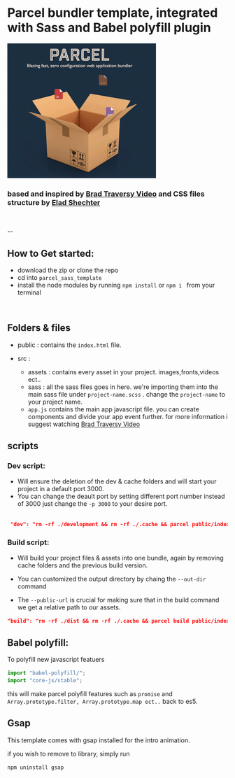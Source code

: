 # Parcel bundler template, integrated with Sass and Babel polyfill plugin

![pacrel image](./src/assets/images/parcelBg.gif)

### based and inspired by [Brad Traversy Video](https://www.youtube.com/watch?v=8rD9amRSOQY&list=PLLDPbs5wkrIJ-L4VXSwKjd19Zq0ZoT53u&index=31) and CSS files structure by [Elad Shechter](https://www.youtube.com/watch?v=HjJEcZDmHM4)

<br>

--

## How to Get started:

- download the zip or clone the repo
- cd into `parcel_sass_template`
- install the node modules by running `npm install` or `npm i ` from your terminal

<br>

## Folders & files

- public : contains the `index.html` file.

- src :
  - assets : contains every asset in your project. images,fronts,videos ect..
  - sass : all the sass files goes in here. we're importing them into the main sass file under `project-name.scss` . change the `project-name` to your project name.
  - `app.js` contains the main app javascript file. you can create components and divide your app event further. for more information i suggest watching [Brad Traversy Video](https://www.youtube.com/watch?v=8rD9amRSOQY&list=PLLDPbs5wkrIJ-L4VXSwKjd19Zq0ZoT53u&index=31)

## scripts

### Dev script:

- Will ensure the deletion of the dev & cache folders and will start your project in a default port 3000.
- You can change the deault port by setting different port number instead of 3000 just change the `-p 3000` to your desire port.

```json

 "dev": "rm -rf ./development && rm -rf ./.cache && parcel public/index.html --out-dir development -p 3000"

```

### Build script:

- Will build your project files & assets into one bundle, again by removing cache folders and the previous build version.

- You can customized the output directory by chaing the `--out-dir` command

- The `--public-url` is crucial for making sure that in the build command we get a relative path to our assets.

```json
"build": "rm -rf ./dist && rm -rf ./.cache && parcel build public/index.html --out-dir dist --public-url ./"
```

## Babel polyfill:

To polyfill new javascript featuers

```javascript
import "babel-polyfill/";
import "core-js/stable";
```
 
this will make parcel polyfill features such as `promise` and `Array.prototype.filter, Array.prototype.map ect..`  back to es5.

## Gsap

This template comes with gsap installed for the intro animation.

if you wish to remove to library, simply run

```
npm uninstall gsap
```
